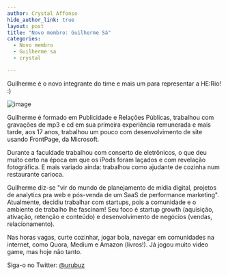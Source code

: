 ```yaml
---
author: Crystal Affonso
hide_author_link: true
layout: post
title: "Novo membro: Guilherme Sá"
categories:
  - Novo membro
  - Guilherme sa
  - crystal

---
```


Guilherme é o novo integrante do time e mais um para representar a HE:Rio! :)

![image](/blog/images/posts/2013-12-06/guilherme.jpg)

<!--more-->

Guilherme é formado em Publicidade e Relações Públicas, trabalhou com gravações de mp3 e cd em sua primeira experiência remunerada e mais tarde, aos 17 anos, trabalhou um pouco com desenvolvimento de site usando FrontPage, da Microsoft.

Durante a faculdade trabalhou com conserto de eletrônicos, o que deu muito certo na época em que os iPods foram laçados e com revelação fotográfica. E mais variado ainda: trabalhou como ajudante de cozinha num restaurante carioca.

Guilherme diz-se "vir do mundo de planejamento de mídia digital, projetos de analytics pra web e pós-venda de um SaaS de performance marketing". Atualmente, decidiu trabalhar com startups, pois a comunidade e o ambiente de trabalho lhe fascinam! Seu foco é startup growth (aquisição, ativação, retenção e conteúdo) e desenvolvimento de negócios (vendas, relacionamento).

Nas horas vagas, curte cozinhar, jogar bola, navegar em comunidades na internet, como Quora, Medium e Amazon (livros!). Já jogou muito video game, mas hoje não tanto.

Siga-o no Twitter: [@urubuz](https://twitter.com/urubuz)
